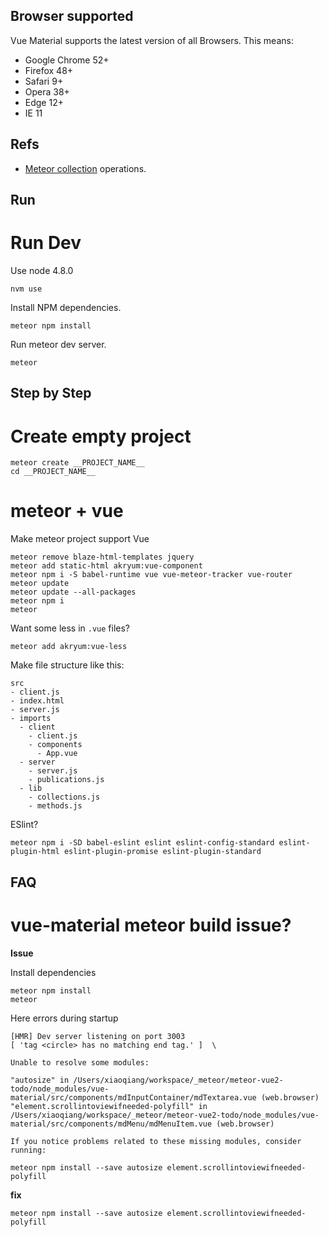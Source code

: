 ## Browser supported

Vue Material supports the latest version of all Browsers. This means:

* Google Chrome 52+
* Firefox 48+
* Safari 9+
* Opera 38+
* Edge 12+
* IE 11

## Refs

* [Meteor collection](http://docs.meteor.com/api/collections.html) operations.

## Run

# Run Dev

Use node 4.8.0

```shell
nvm use
```

Install NPM dependencies.

```shell
meteor npm install
```

Run meteor dev server.

```shell
meteor
```

## Step by Step

# Create empty project

```shell
meteor create __PROJECT_NAME__
cd __PROJECT_NAME__
```

# meteor + vue

Make meteor project support Vue

```shell
meteor remove blaze-html-templates jquery
meteor add static-html akryum:vue-component
meteor npm i -S babel-runtime vue vue-meteor-tracker vue-router
meteor update
meteor update --all-packages
meteor npm i
meteor
```

Want some less in `.vue` files?

```shell
meteor add akryum:vue-less
```

Make file structure like this:

```text
src
- client.js
- index.html
- server.js
- imports
  - client
    - client.js
    - components
      - App.vue
  - server
    - server.js
    - publications.js
  - lib
    - collections.js
    - methods.js
```

ESlint?

```shell
meteor npm i -SD babel-eslint eslint eslint-config-standard eslint-plugin-html eslint-plugin-promise eslint-plugin-standard
```

## FAQ

# vue-material meteor build issue?

**Issue**

Install dependencies

```shell
meteor npm install
meteor
```

Here errors during startup

```text
[HMR] Dev server listening on port 3003
[ 'tag <circle> has no matching end tag.' ]  \

Unable to resolve some modules:

"autosize" in /Users/xiaoqiang/workspace/_meteor/meteor-vue2-todo/node_modules/vue-material/src/components/mdInputContainer/mdTextarea.vue (web.browser)
"element.scrollintoviewifneeded-polyfill" in /Users/xiaoqiang/workspace/_meteor/meteor-vue2-todo/node_modules/vue-material/src/components/mdMenu/mdMenuItem.vue (web.browser)

If you notice problems related to these missing modules, consider running:

meteor npm install --save autosize element.scrollintoviewifneeded-polyfill
```

**fix**

```shell
meteor npm install --save autosize element.scrollintoviewifneeded-polyfill
```
